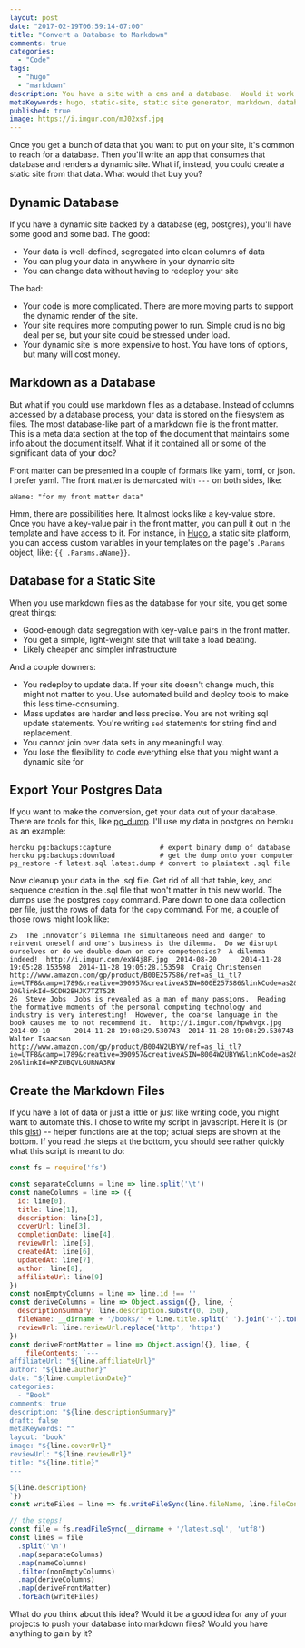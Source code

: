 ```yaml
---
layout: post
date: "2017-02-19T06:59:14-07:00"
title: "Convert a Database to Markdown"
comments: true
categories:
  - "Code"
tags:
  - "hugo"
  - "markdown"
description: You have a site with a cms and a database.  Would it work as a static site based on markdown?  Maybe.
metaKeywords: hugo, static-site, static site generator, markdown, database, cms
published: true
image: https://i.imgur.com/mJ02xsf.jpg
---
```


Once you get a bunch of data that you want to put on your site, it's common to reach for a database.  Then you'll write an app that consumes that database and renders a dynamic site.  What if, instead, you could create a static site from that data.  What would that buy you?

<!--more-->

## Dynamic Database

If you have a dynamic site backed by a database (eg, postgres), you'll have some good and some bad.  The good:

- Your data is well-defined, segregated into clean columns of data
- You can plug your data in anywhere in your dynamic site
- You can change data without having to redeploy your site

The bad:

- Your code is more complicated.  There are more moving parts to support the dynamic render of the site.
- Your site requires more computing power to run.  Simple crud is no big deal per se, but your site could be stressed under load.
- Your dynamic site is more expensive to host.  You have tons of options, but many will cost money.

## Markdown as a Database

But what if you could use markdown files as a database.  Instead of columns accessed by a database process, your data is stored on the filesystem as files.  The most database-like part of a markdown file is the front matter.  This is a meta data section at the top of the document that maintains some info about the document itself.  What if it contained all or some of the significant data of your doc?  

Front matter can be presented in a couple of formats like yaml, toml, or json.  I prefer yaml.  The front matter is demarcated with `---` on both sides, like:

```
aName: "for my front matter data"
```

Hmm, there are possibilities here.  It almost looks like a key-value store.  Once you have a key-value pair in the front matter, you can pull it out in the template and have access to it.  For instance, in [Hugo](http://gohugo.io/), a static site platform, you can access custom variables in your templates on the page's `.Params` object, like: `{{ .Params.aName}}`.

## Database for a Static Site

When you use markdown files as the database for your site, you get some great things:

- Good-enough data segregation with key-value pairs in the front matter.
- You get a simple, light-weight site that will take a load beating. 
- Likely cheaper and simpler infrastructure

And a couple downers:

- You redeploy to update data.  If your site doesn't change much, this might not matter to you.  Use automated build and deploy tools to make this less time-consuming.
- Mass updates are harder and less precise.  You are not writing sql update statements.  You're writing `sed` statements for string find and replacement.
- You cannot join over data sets in any meaningful way.
- You lose the flexibility to code everything else that you might want a dynamic site for

## Export Your Postgres Data

If you want to make the conversion, get your data out of your database.  There are tools for this, like [pg_dump](https://www.postgresql.org/docs/9.1/static/backup-dump.html).  I'll use my data in postgres on heroku as an example:

```
heroku pg:backups:capture            # export binary dump of database
heroku pg:backups:download           # get the dump onto your computer
pg_restore -f latest.sql latest.dump # convert to plaintext .sql file
```

Now cleanup your data in the .sql file.  Get rid of all that table, key, and sequence creation in the .sql file that won't matter in this new world.  The dumps use the postgres `copy` command.  Pare down to one data collection per file, just the rows of data for the `copy` command.  For me, a couple of those rows might look like:

```
25	The Innovator’s Dilemma	The simultaneous need and danger to reinvent oneself and one's business is the dilemma.  Do we disrupt ourselves or do we double-down on core competencies?  A dilemma indeed!	http://i.imgur.com/exW4j8F.jpg	2014-08-20		2014-11-28 19:05:28.153598	2014-11-28 19:05:28.153598	Craig Christensen	http://www.amazon.com/gp/product/B00E257S86/ref=as_li_tl?ie=UTF8&camp=1789&creative=390957&creativeASIN=B00E257S86&linkCode=as2&tag=jaktre-20&linkId=5CDH2BHJK7TZT52R
26	Steve Jobs	Jobs is revealed as a man of many passions.  Reading the formative moments of the personal computing technology and industry is very interesting!  However, the coarse language in the book causes me to not recommend it.	http://i.imgur.com/hpwhvgx.jpg	2014-09-10		2014-11-28 19:08:29.530743	2014-11-28 19:08:29.530743	Walter Isaacson	http://www.amazon.com/gp/product/B004W2UBYW/ref=as_li_tl?ie=UTF8&camp=1789&creative=390957&creativeASIN=B004W2UBYW&linkCode=as2&tag=jaktre-20&linkId=KPZUBQVLGURNA3RW
```

## Create the Markdown Files

If you have a lot of data or just a little or just like writing code, you might want to automate this.  I chose to write my script in javascript.  Here it is (or this [gist](https://gist.github.com/jaketrent/87d0695ab865d4a739be59434261bbd0)) -- helper functions are at the top; actual steps are shown at the bottom.  If you read the steps at the bottom, you should see rather quickly what this script is meant to do:

```js
const fs = require('fs')

const separateColumns = line => line.split('\t')
const nameColumns = line => ({
  id: line[0],
  title: line[1],
  description: line[2],
  coverUrl: line[3],
  completionDate: line[4],
  reviewUrl: line[5],
  createdAt: line[6],
  updatedAt: line[7],
  author: line[8],
  affiliateUrl: line[9]
})
const nonEmptyColumns = line => line.id !== ''
const deriveColumns = line => Object.assign({}, line, {
  descriptionSummary: line.description.substr(0, 150),
  fileName: __dirname + '/books/' + line.title.split(' ').join('-').toLowerCase() + '.md',
  reviewUrl: line.reviewUrl.replace('http', 'https')
})
const deriveFrontMatter = line => Object.assign({}, line, {
    fileContents: `---
affiliateUrl: "${line.affiliateUrl}"
author: "${line.author}"
date: "${line.completionDate}"
categories:
  - "Book"
comments: true
description: "${line.descriptionSummary}"
draft: false
metaKeywords: ""
layout: "book"
image: "${line.coverUrl}"
reviewUrl: "${line.reviewUrl}"
title: "${line.title}"
---

${line.description}
`})
const writeFiles = line => fs.writeFileSync(line.fileName, line.fileContents)

// the steps!
const file = fs.readFileSync(__dirname + '/latest.sql', 'utf8')
const lines = file
  .split('\n')
  .map(separateColumns)
  .map(nameColumns)
  .filter(nonEmptyColumns)
  .map(deriveColumns)
  .map(deriveFrontMatter)
  .forEach(writeFiles)
```

What do you think about this idea?  Would it be a good idea for any of your projects to push your database into markdown files?  Would you have anything to gain by it?
